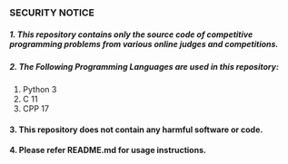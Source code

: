 ### SECURITY NOTICE

##### 1. This repository contains only the source code of competitive programming problems from various online judges and competitions.
##### 2. The Following Programming Languages are used in this repository:
1. Python 3
2. C 11
3. CPP 17
#### 3. This repository does not contain any harmful software or code.
#### 4. Please refer README.md for usage instructions.